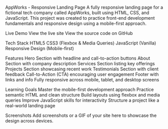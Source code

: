 AppWorks - Responsive Landing Page
A fully responsive landing page for a fictional tech company called AppWorks, built using HTML, CSS, and JavaScript. This project was created to practice front-end development fundamentals and responsive design using a mobile-first approach.

Live Demo
View the live site
View the source code on GitHub

Tech Stack
HTML5
CSS3 (Flexbox & Media Queries)
JavaScript (Vanilla)
Responsive Design (Mobile-first)

Features
Hero Section with headline and call-to-action buttons
About Section with company description
Services Section listing key offerings
Projects Section showcasing recent work
Testimonials Section with client feedback
Call-to-Action (CTA) encouraging user engagement
Footer with links and info
Fully responsive across mobile, tablet, and desktop screens

Learning Goals
Master the mobile-first development approach
Practice semantic HTML and clean structure
Build layouts using flexbox and media queries
Improve JavaScript skills for interactivity
Structure a project like a real-world landing page

Screenshots
Add screenshots or a GIF of your site here to showcase the design across devices.
